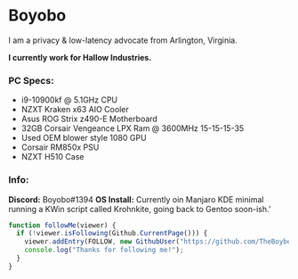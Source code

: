 # Boyobo
I am a privacy & low-latency advocate from Arlington, Virginia.

**I currently work for Hallow Industries.**

### PC Specs:
  - i9-10900kf @ 5.1GHz CPU
  - NZXT Kraken x63 AIO Cooler
  - Asus ROG Strix z490-E Motherboard
  - 32GB Corsair Vengeance LPX Ram @ 3600MHz 15-15-15-35
  - Used OEM blower style 1080 GPU
  - Corsair RM850x PSU
  - NZXT H510 Case

### Info:
**Discord:** Boyobo#1394
**OS Install:** Currently oin Manjaro KDE minimal running a KWin script called Krohnkite, going back to Gentoo soon-ish.'

~~~js
function followMe(viewer) {
  if (!viewer.isFollowing(Github.CurrentPage())) {
    viewer.addEntry(FOLLOW, new GithubUser("https://github.com/TheBoybers"));
    console.log("Thanks for following me!");
  }
}
~~~
